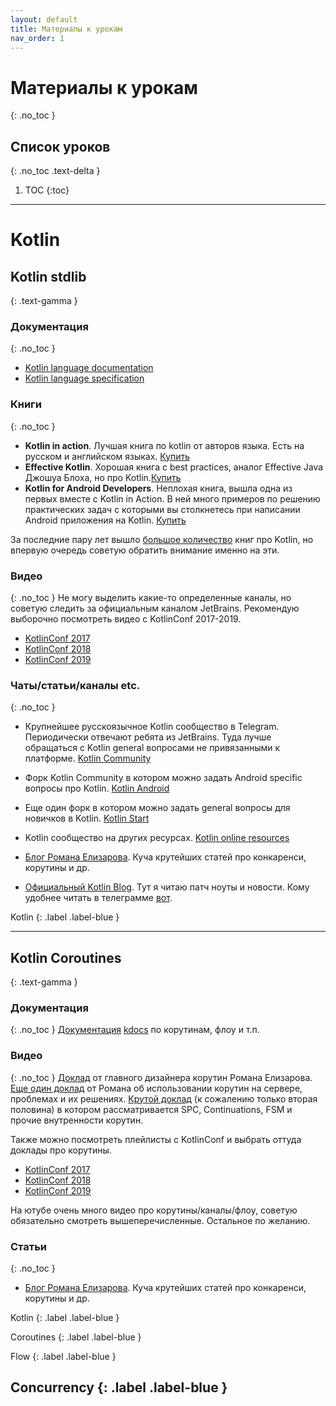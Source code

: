 ```yaml
---
layout: default
title: Материалы к урокам
nav_order: 1
---
```


# Материалы к урокам
{: .no_toc }

## Список уроков
{: .no_toc .text-delta }

1. TOC
{:toc}

---

# Kotlin

## Kotlin stdlib
{: .text-gamma }

### Документация
{: .no_toc }
- [Kotlin language documentation](https://kotlinlang.org/docs/kotlin-docs.pdf)
- [Kotlin language specification](https://kotlin.github.io/kotlin-spec/)

### Книги 
{: .no_toc }
- **Kotlin in action**. Лучшая книга по kotlin от авторов языка. Есть на русском и английском языках. [Купить](https://www.manning.com/books/kotlin-in-action)
- **Effective Kotlin**. Хорошая книга с best practices, аналог Effective Java Джошуа Блоха, но про Kotlin.[Купить](https://leanpub.com/effectivekotlin/)
- **Kotlin for Android Developers**. Неплохая книга, вышла одна из первых вместе с Kotlin in Action. В ней много примеров по решению практических задач с которыми вы столкнетесь при написании Android приложения на Kotlin. [Купить](https://leanpub.com/kotlin-for-android-developers)

За последние пару лет вышло [большое количество](https://kotlinlang.org/docs/books.html) книг про Kotlin, но впервую очередь советую обратить внимание именно на эти.

### Видео
{: .no_toc }
Не могу выделить какие-то определенные каналы, но советую следить за официальным каналом JetBrains. Рекомендую выборочно посмотреть видео с KotlinConf 2017-2019.

- [KotlinConf 2017](https://www.youtube.com/watch?v=spFtUgL32yA&list=PLQ176FUIyIUY6UK1cgVsbdPYA3X5WLam5)
- [KotlinConf 2018](https://www.youtube.com/watch?v=xvdz2H7A7ig&list=PLQ176FUIyIUbVvFMqDc2jhxS-t562uytr)
- [KotlinConf 2019](https://www.youtube.com/watch?v=NJLLPBgtiD4&list=PLQ176FUIyIUY6SKGl3Cj9yeYibBuRr3Hl)

### Чаты/статьи/каналы etc.
{: .no_toc }
- Крупнейшее русскоязычное Kotlin сообщество в Telegram. Периодически отвечают ребята из JetBrains. Туда лучше обращаться с Kotlin general вопросами не привязанными к платформе. [Kotlin Community](https://t.me/kotlin_lang)
- Форк Kotlin Community в котором можно задать Android specific вопросы про Kotlin. [Kotlin Android](https://t.me/kotlin_mobile)
- Еще один форк в котором можно задать general вопросы для новичков в Kotlin. [Kotlin Start](https://t.me/kotlin_start)
- Kotlin сообщество на других ресурсах. [Kotlin online resources](https://kotlinlang.org/community/)

- [Блог Романа Елизарова](https://medium.com/@elizarov). Куча крутейших статей про конкаренси, корутины и др.
- [Официальный Kotlin Blog](https://blog.jetbrains.com/kotlin/). Тут я читаю патч ноуты и новости. Кому удобнее читать в телеграмме [вот](https://t.me/TheDailyKotlin).

Kotlin
{: .label .label-blue }


---

## Kotlin Coroutines
{: .text-gamma }

### Документация
{: .no_toc }
[Документация](https://kotlinlang.org/docs/reference/coroutines/coroutines-guide.html)
[kdocs](https://kotlin.github.io/kotlinx.coroutines/) по корутинам, флоу и т.п.

### Видео
{: .no_toc }
[Доклад](https://www.youtube.com/watch?v=b4mBmi1QNF0&) от главного дизайнера корутин Романа Елизарова.
[Еще один доклад](https://www.youtube.com/watch?v=hdbI_hp6FvM) от Романа об использовании корутин на сервере, проблемах и их решениях. 
[Крутой доклад](https://www.youtube.com/watch?v=9KSxI3eACd8) (к сожалению только вторая половина) в котором рассматривается SPC, Continuations, FSM и прочие внутренности корутин. 

Также можно посмотреть плейлисты с KotlinConf и выбрать оттуда доклады про корутины. 
- [KotlinConf 2017](https://www.youtube.com/watch?v=spFtUgL32yA&list=PLQ176FUIyIUY6UK1cgVsbdPYA3X5WLam5)
- [KotlinConf 2018](https://www.youtube.com/watch?v=xvdz2H7A7ig&list=PLQ176FUIyIUbVvFMqDc2jhxS-t562uytr)
- [KotlinConf 2019](https://www.youtube.com/watch?v=NJLLPBgtiD4&list=PLQ176FUIyIUY6SKGl3Cj9yeYibBuRr3Hl)

На ютубе очень много видео про корутины/каналы/флоу, советую обязательно смотреть вышеперечисленные. Остальное по желанию. 

### Статьи
{: .no_toc }
- [Блог Романа Елизарова](https://medium.com/@elizarov). Куча крутейших статей про конкаренси, корутины и др.

Kotlin
{: .label .label-blue }

Coroutines
{: .label .label-blue }

Flow
{: .label .label-blue }

Concurrency
{: .label .label-blue }
---
